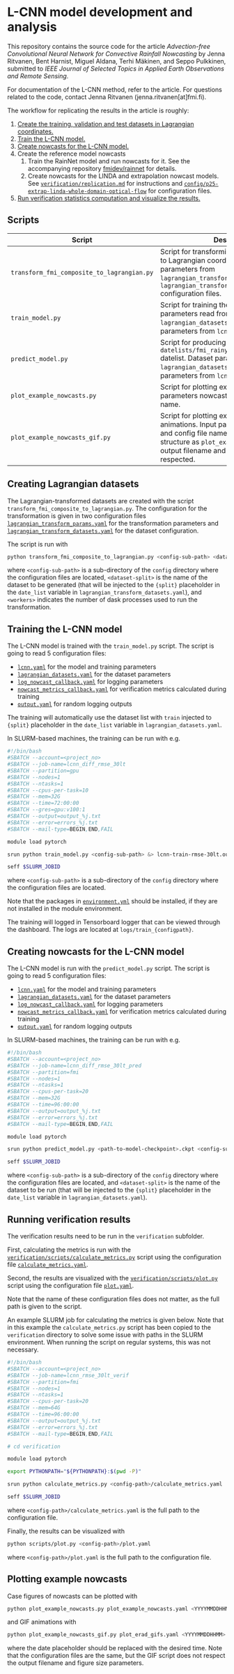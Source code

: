 # L-CNN model development and analysis

This repository contains the source code for the article _Advection-free Convolutional Neural Network for Convective Rainfall Nowcasting_ by Jenna Ritvanen, Bent Harnist, Miguel Aldana, Terhi Mäkinen, and Seppo Pulkkinen, submitted to _IEEE Journal of Selected Topics in Applied Earth Observations and Remote Sensing_.

For documentation of the L-CNN method, refer to the article. For questions related to the code, contact Jenna Ritvanen (jenna.ritvanen[at]fmi.fi).

The workflow for replicating the results in the article is roughly:

1. [Create the training, validation and test datasets in Lagrangian coordinates.](#creating-lagrangian-datasets)
2. [Train the L-CNN model.](#training-the-l-cnn-model)
3. [Create nowcasts for the L-CNN model.](#creating-nowcasts-for-the-l-cnn-model)
4. Create the reference model nowcasts
   1. Train the RainNet model and run nowcasts for it. See the accompanying repository [fmidev/rainnet](https://github.com/fmidev/rainnet) for details.
   2. Create nowcasts for the LINDA and extrapolation nowcast models. See [`verification/replication.md`](verification/replication.md) for instructions and [`config/p25-extrap-linda-whole-domain-optical-flow`](config/p25-extrap-linda-whole-domain-optical-flow) for configuration files.
5. [Run verification statistics computation and visualize the results.](#running-verification-results)

## Scripts

| Script                                     | Description                                                                                                                                                                                                                      |
| ------------------------------------------ | -------------------------------------------------------------------------------------------------------------------------------------------------------------------------------------------------------------------------------- |
| `transform_fmi_composite_to_lagrangian.py` | Script for transforming FMI radar composite to Lagrangian coordinates. Reads parameters from `lagrangian_transform_datasets.yaml` and `lagrangian_transform_params.yaml` configuration files.                                    |
| `train_model.py`                           | Script for training the L-CNN model. Dataset parameters read from `lagrangian_datasets.yaml` and model parameters from `lcnn.yaml`.                                                                                              |
| `predict_model.py`                         | Script for producing predictions from the `datelists/fmi_rainy_days_bbox_predict.txt` datelist. Dataset parameters read from `lagrangian_datasets.yaml` and model parameters from `lcnn.yaml`.                                   |
| `plot_example_nowcasts.py`                 | Script for plotting example nowcasts. Input parameters nowcast time and config file name.                                                                                                                                        |
| `plot_example_nowcasts_gif.py`             | Script for plotting example nowcasts as GIF animations. Input parameters nowcast time and config file name. Config file has same structure as `plot_example_nowcasts.py`, but output filename and figure size are not respected. |

## Creating Lagrangian datasets

The Lagrangian-transformed datasets are created with the script `transform_fmi_composite_to_lagrangian.py`. The configuration for the transformation is given in two configuration files [`lagrangian_transform_params.yaml`](config/datatransform-5-6/lagrangian_transform_params.yaml) for the transformation parameters and [`lagrangian_transform_datasets.yaml`](config/datatransform-5-6/lagrangian_transform_datasets.yaml) for the dataset configuration.

The script is run with

```bash
python transform_fmi_composite_to_lagrangian.py <config-sub-path> <dataset-split> --nworkers <workers>
```

where `<config-sub-path>` is a sub-directory of the `config` directory where the configuration files are located, `<dataset-split>` is the name of the dataset to be generated (that will be injected to the `{split}` placeholder in the `date_list` variable in `lagrangian_transform_datasets.yaml`), and `<workers>` indicates the number of dask processes used to run the transformation.

## Training the L-CNN model

The L-CNN model is trained with the `train_model.py` script. The script is going to read 5 configuration files:

- [`lcnn.yaml`](config/lcnn-rmse-train-30lt/lcnn.yaml) for the model and training parameters
- [`lagrangian_datasets.yaml`](config/lcnn-rmse-train-30lt/lagrangian_datasets.yaml) for the dataset parameters
- [`log_nowcast_callback.yaml`](config/lcnn-rmse-train-30lt/log_nowcast_callback.yaml) for logging parameters
- [`nowcast_metrics_callback.yaml`](config/lcnn-rmse-train-30lt/nowcast_metrics_callback.yaml) for verification metrics calculated during training
- [`output.yaml`](config/lcnn-rmse-train-30lt/output.yaml) for random logging outputs

The training will automatically use the dataset list with `train` injected to `{split}` placeholder in the `date_list` variable in `lagrangian_datasets.yaml`.

In SLURM-based machines, the training can be run with e.g.

```bash
#!/bin/bash
#SBATCH --account=<project_no>
#SBATCH --job-name=lcnn_diff_rmse_30lt
#SBATCH --partition=gpu
#SBATCH --nodes=1
#SBATCH --ntasks=1
#SBATCH --cpus-per-task=10
#SBATCH --mem=32G
#SBATCH --time=72:00:00
#SBATCH --gres=gpu:v100:1
#SBATCH --output=output_%j.txt
#SBATCH --error=errors_%j.txt
#SBATCH --mail-type=BEGIN,END,FAIL

module load pytorch

srun python train_model.py <config-sub-path> &> lcnn-train-rmse-30lt.out

seff $SLURM_JOBID
```

where `<config-sub-path>` is a sub-directory of the `config` directory where the configuration files are located.

Note that the packages in [`environment.yml`](environment.yml) should be installed, if they are not installed in the module environment.

The training will logged in Tensorboard logger that can be viewed through the dashboard. The logs are located at `logs/train_{configpath}`.

## Creating nowcasts for the L-CNN model

The L-CNN model is run with the `predict_model.py` script. The script is going to read 5 configuration files:

- [`lcnn.yaml`](config/lcnn-rmse-train-30lt/lcnn.yaml) for the model and training parameters
- [`lagrangian_datasets.yaml`](config/lcnn-rmse-train-30lt/lagrangian_datasets.yaml) for the dataset parameters
- [`log_nowcast_callback.yaml`](config/lcnn-rmse-train-30lt/log_nowcast_callback.yaml) for logging parameters
- [`nowcast_metrics_callback.yaml`](config/lcnn-rmse-train-30lt/nowcast_metrics_callback.yaml) for verification metrics calculated during training
- [`output.yaml`](config/lcnn-rmse-train-30lt/output.yaml) for random logging outputs

In SLURM-based machines, the training can be run with e.g.

```bash
#!/bin/bash
#SBATCH --account=<project_no>
#SBATCH --job-name=lcnn_diff_rmse_30lt_pred
#SBATCH --partition=fmi
#SBATCH --nodes=1
#SBATCH --ntasks=1
#SBATCH --cpus-per-task=20
#SBATCH --mem=32G
#SBATCH --time=96:00:00
#SBATCH --output=output_%j.txt
#SBATCH --error=errors_%j.txt
#SBATCH --mail-type=BEGIN,END,FAIL

module load pytorch

srun python predict_model.py <path-to-model-checkpoint>.ckpt <config-sub-path> -l <dataset-split>  &> lcnn-rmse-pred.out

seff $SLURM_JOBID
```

where `<config-sub-path>` is a sub-directory of the `config` directory where the configuration files are located, and `<dataset-split>` is the name of the dataset to be run (that will be injected to the `{split}` placeholder in the `date_list` variable in `lagrangian_datasets.yaml`).

## Running verification results

The verification results need to be run in the `verification` subfolder.

First, calculating the metrics is run with the [`verification/scripts/calculate_metrics.py`](verification/scripts/calculate_metrics.py) script using the configuration file [`calculate_metrics.yaml`](verification/config/lcnn-article-21082022/calculate_metrics.yaml).

Second, the results are visualized with the [`verification/scripts/plot.py`](verification/scripts/plot.py) script using the configuration file [`plot.yaml`](verification/config/lcnn-article-21082022/plot_article_figs.yaml).

Note that the name of these configuration files does not matter, as the full path is given to the script.

An example SLURM job for calculating the metrics is given below. Note that in this example the `calculate_metrics.py` script has been copied to the `verification` directory to solve some issue with paths in the SLURM environment. When running the script on regular systems, this was not necessary.

```bash
#!/bin/bash
#SBATCH --account=<project_no>
#SBATCH --job-name=lcnn_rmse_30lt_verif
#SBATCH --partition=fmi
#SBATCH --nodes=1
#SBATCH --ntasks=1
#SBATCH --cpus-per-task=20
#SBATCH --mem=64G
#SBATCH --time=96:00:00
#SBATCH --output=output_%j.txt
#SBATCH --error=errors_%j.txt
#SBATCH --mail-type=BEGIN,END,FAIL

# cd verification

module load pytorch

export PYTHONPATH="${PYTHONPATH}:$(pwd -P)"

srun python calculate_metrics.py <config-path>/calculate_metrics.yaml  &> lcnn-mssim-30lt-verif.out

seff $SLURM_JOBID
```

where `<config-path>/calculate_metrics.yaml` is the full path to the configuration file.

Finally, the results can be visualized with

```bash
python scripts/plot.py <config-path>/plot.yaml
```

where `<config-path>/plot.yaml` is the full path to the configuration file.

## Plotting example nowcasts

Case figures of nowcasts can be plotted with

```bash
python plot_example_nowcasts.py plot_example_nowcasts.yaml <YYYYMMDDHHMM>
```

and GIF animations with

```bash
python plot_example_nowcasts_gif.py plot_erad_gifs.yaml <YYYYMMDDHHMM>
```

where the date placeholder should be replaced with the desired time. Note that the configuration files are the same, but the GIF script does not respect the output filename and figure size parameters.
